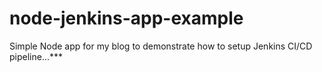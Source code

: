 # node-jenkins-app-example
Simple Node app for my blog to demonstrate how to setup Jenkins CI/CD pipeline...***
